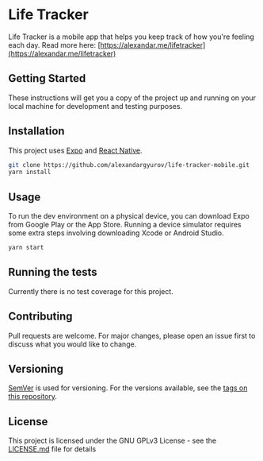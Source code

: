 # Life Tracker

Life Tracker is a mobile app that helps you keep track of how you're feeling each day. Read more here: [https://alexandar.me/lifetracker](https://alexandar.me/lifetracker)

## Getting Started

These instructions will get you a copy of the project up and running on your local machine for development and testing purposes.

## Installation

This project uses [Expo](https://expo.io/) and [React Native](https://facebook.github.io/react-native/).

```bash
git clone https://github.com/alexandargyurov/life-tracker-mobile.git
yarn install
```

## Usage

To run the dev environment on a physical device, you can download Expo from Google Play or the App Store.
Running a device simulator requires some extra steps involving downloading Xcode or Android Studio. 

```bash
yarn start
```

## Running the tests

Currently there is no test coverage for this project. 

## Contributing
Pull requests are welcome. For major changes, please open an issue first to discuss what you would like to change.

## Versioning

[SemVer](http://semver.org/) is used for versioning. For the versions available, see the [tags on this repository](https://github.com/alexandargyurov/life-tracker-mobile/tags). 

## License

This project is licensed under the GNU GPLv3 License - see the [LICENSE.md](LICENSE.md) file for details
